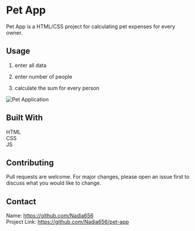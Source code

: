 # Pet App

Pet App is a HTML/CSS project for calculating pet expenses for every owner.
## Usage

1. enter all data  

2. enter number of people

3. calculate the sum for every person

![Pet Application](petApp.png)


## Built With
HTML</br>
CSS</br>
JS

## Contributing

Pull requests are welcome. For major changes, please open an issue first
to discuss what you would like to change.   

## Contact
Name: https://github.com/Nadia656 </br>
Project Link: https://github.com/Nadia656/pet-app
